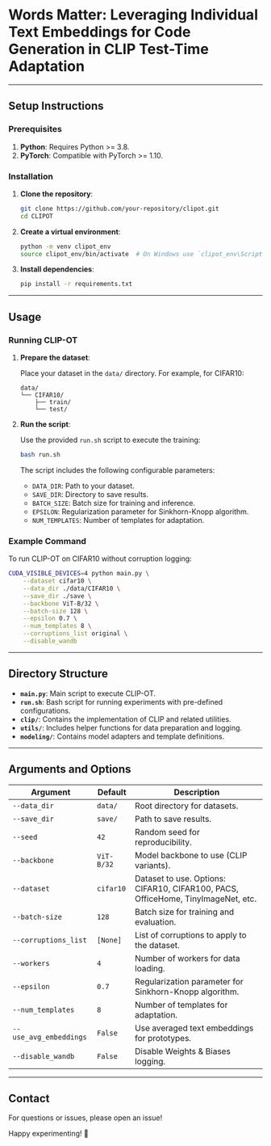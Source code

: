 

# Words Matter: Leveraging Individual Text Embeddings for Code Generation in CLIP Test-Time Adaptation

---

## Setup Instructions

### Prerequisites

1. **Python**: Requires Python >= 3.8.
2. **PyTorch**: Compatible with PyTorch >= 1.10.

### Installation

1. **Clone the repository**:

   ```bash
   git clone https://github.com/your-repository/clipot.git
   cd CLIPOT
   ```

2. **Create a virtual environment**:

   ```bash
   python -m venv clipot_env
   source clipot_env/bin/activate  # On Windows use `clipot_env\Scripts\activate`
   ```

3. **Install dependencies**:

   ```bash
   pip install -r requirements.txt
   ```

---

## Usage

### Running CLIP-OT

1. **Prepare the dataset**:

   Place your dataset in the `data/` directory. For example, for CIFAR10:

   ```
   data/
   └── CIFAR10/
       ├── train/
       └── test/
   ```

2. **Run the script**:

   Use the provided `run.sh` script to execute the training:

   ```bash
   bash run.sh
   ```

   The script includes the following configurable parameters:

   - `DATA_DIR`: Path to your dataset.
   - `SAVE_DIR`: Directory to save results.
   - `BATCH_SIZE`: Batch size for training and inference.
   - `EPSILON`: Regularization parameter for Sinkhorn-Knopp algorithm.
   - `NUM_TEMPLATES`: Number of templates for adaptation.

### Example Command

To run CLIP-OT on CIFAR10 without corruption logging:

```bash
CUDA_VISIBLE_DEVICES=4 python main.py \
    --dataset cifar10 \
    --data_dir ./data/CIFAR10 \
    --save_dir ./save \
    --backbone ViT-B/32 \
    --batch-size 128 \
    --epsilon 0.7 \
    --num_templates 8 \
    --corruptions_list original \
    --disable_wandb
```

---

## Directory Structure

- **`main.py`**: Main script to execute CLIP-OT.
- **`run.sh`**: Bash script for running experiments with pre-defined configurations.
- **`clip/`**: Contains the implementation of CLIP and related utilities.
- **`utils/`**: Includes helper functions for data preparation and logging.
- **`modeling/`**: Contains model adapters and template definitions.

---

## Arguments and Options

| Argument               | Default     | Description                                                                 |
|------------------------|-------------|-----------------------------------------------------------------------------|
| `--data_dir`           | `data/`     | Root directory for datasets.                                                |
| `--save_dir`           | `save/`     | Path to save results.                                                       |
| `--seed`               | `42`        | Random seed for reproducibility.                                            |
| `--backbone`           | `ViT-B/32`  | Model backbone to use (CLIP variants).                                      |
| `--dataset`            | `cifar10`   | Dataset to use. Options: CIFAR10, CIFAR100, PACS, OfficeHome, TinyImageNet, etc.|
| `--batch-size`         | `128`       | Batch size for training and evaluation.                                     |
| `--corruptions_list`   | `[None]`    | List of corruptions to apply to the dataset.                                |
| `--workers`            | `4`         | Number of workers for data loading.                                         |                                             |
| `--epsilon`            | `0.7`       | Regularization parameter for Sinkhorn-Knopp algorithm.                      |
| `--num_templates`      | `8`         | Number of templates for adaptation.                                         |
| `--use_avg_embeddings` | `False`     | Use averaged text embeddings for prototypes.                                |
| `--disable_wandb`      | `False`     | Disable Weights & Biases logging.                                           |

---


## Contact

For questions or issues, please open an issue!

Happy experimenting! 🎉


